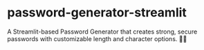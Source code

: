 # password-generator-streamlit
A Streamlit-based Password Generator that creates strong, secure passwords with customizable length and character options. 🔐✨
